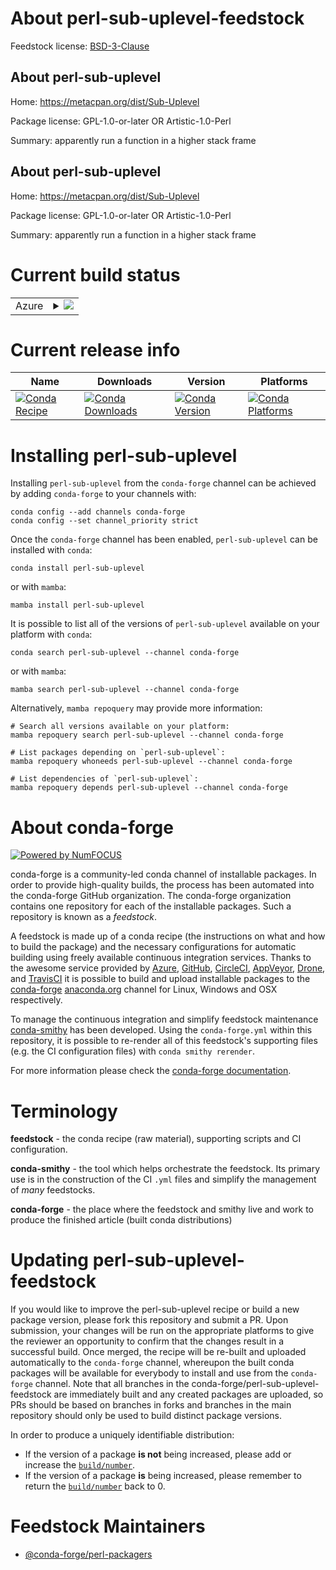 About perl-sub-uplevel-feedstock
================================

Feedstock license: [BSD-3-Clause](https://github.com/conda-forge/perl-sub-uplevel-feedstock/blob/main/LICENSE.txt)


About perl-sub-uplevel
----------------------

Home: https://metacpan.org/dist/Sub-Uplevel

Package license: GPL-1.0-or-later OR Artistic-1.0-Perl

Summary: apparently run a function in a higher stack frame

About perl-sub-uplevel
----------------------

Home: https://metacpan.org/dist/Sub-Uplevel

Package license: GPL-1.0-or-later OR Artistic-1.0-Perl

Summary: apparently run a function in a higher stack frame

Current build status
====================


<table>
    
  <tr>
    <td>Azure</td>
    <td>
      <details>
        <summary>
          <a href="https://dev.azure.com/conda-forge/feedstock-builds/_build/latest?definitionId=17012&branchName=main">
            <img src="https://dev.azure.com/conda-forge/feedstock-builds/_apis/build/status/perl-sub-uplevel-feedstock?branchName=main">
          </a>
        </summary>
        <table>
          <thead><tr><th>Variant</th><th>Status</th></tr></thead>
          <tbody><tr>
              <td>linux_64</td>
              <td>
                <a href="https://dev.azure.com/conda-forge/feedstock-builds/_build/latest?definitionId=17012&branchName=main">
                  <img src="https://dev.azure.com/conda-forge/feedstock-builds/_apis/build/status/perl-sub-uplevel-feedstock?branchName=main&jobName=linux&configuration=linux%20linux_64_" alt="variant">
                </a>
              </td>
            </tr><tr>
              <td>linux_aarch64</td>
              <td>
                <a href="https://dev.azure.com/conda-forge/feedstock-builds/_build/latest?definitionId=17012&branchName=main">
                  <img src="https://dev.azure.com/conda-forge/feedstock-builds/_apis/build/status/perl-sub-uplevel-feedstock?branchName=main&jobName=linux&configuration=linux%20linux_aarch64_" alt="variant">
                </a>
              </td>
            </tr><tr>
              <td>linux_ppc64le</td>
              <td>
                <a href="https://dev.azure.com/conda-forge/feedstock-builds/_build/latest?definitionId=17012&branchName=main">
                  <img src="https://dev.azure.com/conda-forge/feedstock-builds/_apis/build/status/perl-sub-uplevel-feedstock?branchName=main&jobName=linux&configuration=linux%20linux_ppc64le_" alt="variant">
                </a>
              </td>
            </tr><tr>
              <td>osx_64</td>
              <td>
                <a href="https://dev.azure.com/conda-forge/feedstock-builds/_build/latest?definitionId=17012&branchName=main">
                  <img src="https://dev.azure.com/conda-forge/feedstock-builds/_apis/build/status/perl-sub-uplevel-feedstock?branchName=main&jobName=osx&configuration=osx%20osx_64_" alt="variant">
                </a>
              </td>
            </tr>
          </tbody>
        </table>
      </details>
    </td>
  </tr>
</table>

Current release info
====================

| Name | Downloads | Version | Platforms |
| --- | --- | --- | --- |
| [![Conda Recipe](https://img.shields.io/badge/recipe-perl--sub--uplevel-green.svg)](https://anaconda.org/conda-forge/perl-sub-uplevel) | [![Conda Downloads](https://img.shields.io/conda/dn/conda-forge/perl-sub-uplevel.svg)](https://anaconda.org/conda-forge/perl-sub-uplevel) | [![Conda Version](https://img.shields.io/conda/vn/conda-forge/perl-sub-uplevel.svg)](https://anaconda.org/conda-forge/perl-sub-uplevel) | [![Conda Platforms](https://img.shields.io/conda/pn/conda-forge/perl-sub-uplevel.svg)](https://anaconda.org/conda-forge/perl-sub-uplevel) |

Installing perl-sub-uplevel
===========================

Installing `perl-sub-uplevel` from the `conda-forge` channel can be achieved by adding `conda-forge` to your channels with:

```
conda config --add channels conda-forge
conda config --set channel_priority strict
```

Once the `conda-forge` channel has been enabled, `perl-sub-uplevel` can be installed with `conda`:

```
conda install perl-sub-uplevel
```

or with `mamba`:

```
mamba install perl-sub-uplevel
```

It is possible to list all of the versions of `perl-sub-uplevel` available on your platform with `conda`:

```
conda search perl-sub-uplevel --channel conda-forge
```

or with `mamba`:

```
mamba search perl-sub-uplevel --channel conda-forge
```

Alternatively, `mamba repoquery` may provide more information:

```
# Search all versions available on your platform:
mamba repoquery search perl-sub-uplevel --channel conda-forge

# List packages depending on `perl-sub-uplevel`:
mamba repoquery whoneeds perl-sub-uplevel --channel conda-forge

# List dependencies of `perl-sub-uplevel`:
mamba repoquery depends perl-sub-uplevel --channel conda-forge
```


About conda-forge
=================

[![Powered by
NumFOCUS](https://img.shields.io/badge/powered%20by-NumFOCUS-orange.svg?style=flat&colorA=E1523D&colorB=007D8A)](https://numfocus.org)

conda-forge is a community-led conda channel of installable packages.
In order to provide high-quality builds, the process has been automated into the
conda-forge GitHub organization. The conda-forge organization contains one repository
for each of the installable packages. Such a repository is known as a *feedstock*.

A feedstock is made up of a conda recipe (the instructions on what and how to build
the package) and the necessary configurations for automatic building using freely
available continuous integration services. Thanks to the awesome service provided by
[Azure](https://azure.microsoft.com/en-us/services/devops/), [GitHub](https://github.com/),
[CircleCI](https://circleci.com/), [AppVeyor](https://www.appveyor.com/),
[Drone](https://cloud.drone.io/welcome), and [TravisCI](https://travis-ci.com/)
it is possible to build and upload installable packages to the
[conda-forge](https://anaconda.org/conda-forge) [anaconda.org](https://anaconda.org/)
channel for Linux, Windows and OSX respectively.

To manage the continuous integration and simplify feedstock maintenance
[conda-smithy](https://github.com/conda-forge/conda-smithy) has been developed.
Using the ``conda-forge.yml`` within this repository, it is possible to re-render all of
this feedstock's supporting files (e.g. the CI configuration files) with ``conda smithy rerender``.

For more information please check the [conda-forge documentation](https://conda-forge.org/docs/).

Terminology
===========

**feedstock** - the conda recipe (raw material), supporting scripts and CI configuration.

**conda-smithy** - the tool which helps orchestrate the feedstock.
                   Its primary use is in the construction of the CI ``.yml`` files
                   and simplify the management of *many* feedstocks.

**conda-forge** - the place where the feedstock and smithy live and work to
                  produce the finished article (built conda distributions)


Updating perl-sub-uplevel-feedstock
===================================

If you would like to improve the perl-sub-uplevel recipe or build a new
package version, please fork this repository and submit a PR. Upon submission,
your changes will be run on the appropriate platforms to give the reviewer an
opportunity to confirm that the changes result in a successful build. Once
merged, the recipe will be re-built and uploaded automatically to the
`conda-forge` channel, whereupon the built conda packages will be available for
everybody to install and use from the `conda-forge` channel.
Note that all branches in the conda-forge/perl-sub-uplevel-feedstock are
immediately built and any created packages are uploaded, so PRs should be based
on branches in forks and branches in the main repository should only be used to
build distinct package versions.

In order to produce a uniquely identifiable distribution:
 * If the version of a package **is not** being increased, please add or increase
   the [``build/number``](https://docs.conda.io/projects/conda-build/en/latest/resources/define-metadata.html#build-number-and-string).
 * If the version of a package **is** being increased, please remember to return
   the [``build/number``](https://docs.conda.io/projects/conda-build/en/latest/resources/define-metadata.html#build-number-and-string)
   back to 0.

Feedstock Maintainers
=====================

* [@conda-forge/perl-packagers](https://github.com/orgs/conda-forge/teams/perl-packagers/)

